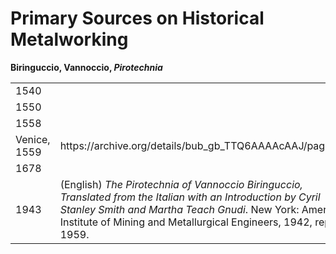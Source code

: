 <h1>Primary Sources on Historical Metalworking</h1>


**Biringuccio, Vannoccio, *Pirotechnia***

<table>
  <tr>
    <td>1540</td>
    <td></td>
  </tr>
  <tr>
    <td>1550</td>
    <td></td>
  </tr>
  <tr>
    <td>1558</td>
    <td></td>
  </tr>
  <tr>
    <td>Venice, 1559</td>
    <td>https://archive.org/details/bub_gb_TTQ6AAAAcAAJ/page/n3 </td>
  </tr>
  <tr>
    <td> 1678</td>
    <td></td>
  </tr>
  <tr>
   <td>1943</td>
   <td>(English) <i>The Pirotechnia of Vannoccio Biringuccio, Translated from the Italian with an Introduction by Cyril Stanley Smith and Martha Teach Gnudi</i>. New York: American Institute of Mining and Metallurgical Engineers, 1942, repr. 1959.</td>
  </tr>
</table>
